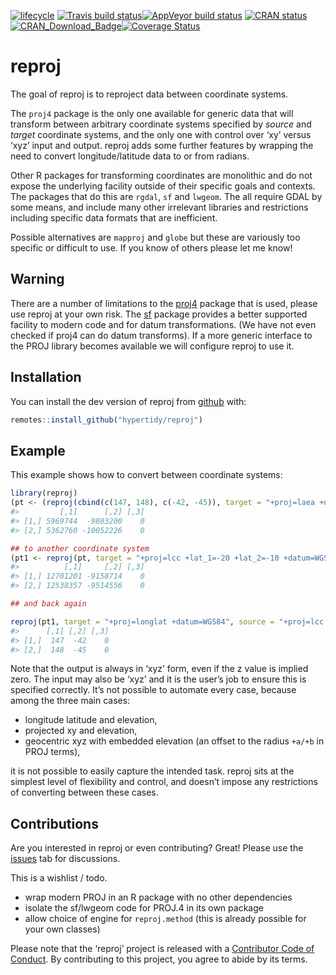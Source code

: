 
<!-- README.md is generated from README.Rmd. Please edit that file -->

[![lifecycle](https://img.shields.io/badge/lifecycle-maturing-blue.svg)](https://www.tidyverse.org/lifecycle/#maturing)
[![Travis build
status](https://travis-ci.org/hypertidy/reproj.svg?branch=master)](https://travis-ci.org/hypertidy/reproj)[![AppVeyor
build
status](https://ci.appveyor.com/api/projects/status/github/hypertidy/reproj?branch=master&svg=true)](https://ci.appveyor.com/project/mdsumner/reproj)
[![CRAN
status](https://www.r-pkg.org/badges/version/reproj)](https://cran.r-project.org/package=reproj)[![CRAN\_Download\_Badge](http://cranlogs.r-pkg.org/badges/reproj)](https://cran.r-project.org/package=reproj)[![Coverage
Status](https://img.shields.io/codecov/c/github/hypertidy/reproj/master.svg)](https://codecov.io/github/hypertidy/reproj?branch=master)

# reproj

The goal of reproj is to reproject data between coordinate systems.

The `proj4` package is the only one available for generic data that will
transform between arbitrary coordinate systems specified by *source* and
*target* coordinate systems, and the only one with control over ‘xy’
versus ‘xyz’ input and output. reproj adds some further features by
wrapping the need to convert longitude/latitude data to or from radians.

Other R packages for transforming coordinates are monolithic and do not
expose the underlying facility outside of their specific goals and
contexts. The packages that do this are `rgdal`, `sf` and `lwgeom`. The
all require GDAL by some means, and include many other irrelevant
libraries and restrictions including specific data formats that are
inefficient.

Possible alternatives are `mapproj` and `globe` but these are variously
too specific or difficult to use. If you know of others please let me
know\!

## Warning

There are a number of limitations to the
[proj4](https://CRAN.r-project.org/package=proj4) package that is used,
please use reproj at your own risk. The
[sf](https://CRAN.r-project.org/package=sf) package provides a better
supported facility to modern code and for datum transformations. (We
have not even checked if proj4 can do datum transforms). If a more
generic interface to the PROJ library becomes available we will
configure reproj to use it.

## Installation

You can install the dev version of reproj from
[github](https://github.com/hypertidy/reproj/) with:

``` r
remotes::install_github("hypertidy/reproj")
```

## Example

This example shows how to convert between coordinate systems:

``` r
library(reproj)
(pt <- (reproj(cbind(c(147, 148), c(-42, -45)), target = "+proj=laea +datum=WGS84", source = 4326)))
#>         [,1]      [,2] [,3]
#> [1,] 5969744  -9803200    0
#> [2,] 5362760 -10052226    0

## to another coordinate system
(pt1 <- reproj(pt, target = "+proj=lcc +lat_1=-20 +lat_2=-10 +datum=WGS84", source = "+proj=laea +datum=WGS84"))
#>          [,1]     [,2] [,3]
#> [1,] 12701201 -9158714    0
#> [2,] 12538357 -9514556    0

## and back again

reproj(pt1, target = "+proj=longlat +datum=WGS84", source = "+proj=lcc +lat_1=-20 +lat_2=-10 +datum=WGS84")
#>      [,1] [,2] [,3]
#> [1,]  147  -42    0
#> [2,]  148  -45    0
```

Note that the output is always in ‘xyz’ form, even if the z value is
implied zero. The input may also be ‘xyz’ and it is the user’s job to
ensure this is specified correctly. It’s not possible to automate every
case, because among the three main cases:

  - longitude latitude and elevation,
  - projected xy and elevation,
  - geocentric xyz with embedded elevation (an offset to the radius
    `+a/+b` in PROJ terms),

it is not possible to easily capture the intended task. reproj sits at
the simplest level of flexibility and control, and doesn’t impose any
restrictions of converting between these cases.

## Contributions

Are you interested in reproj or even contributing? Great\! Please use
the [issues](https://github.com/hypertidy/reproj/issues) tab for
discussions.

This is a wishlist / todo.

  - wrap modern PROJ in an R package with no other dependencies
  - isolate the sf/lwgeom code for PROJ.4 in its own package
  - allow choice of engine for `reproj.method` (this is already possible
    for your own classes)

Please note that the ‘reproj’ project is released with a [Contributor
Code of
Conduct](https://hypertidy.github.io/reproj/CODE_OF_CONDUCT.html). By
contributing to this project, you agree to abide by its terms.
